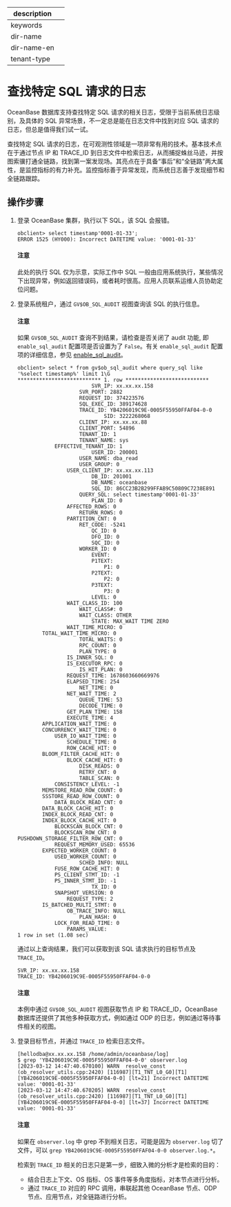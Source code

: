 |description||
|---|---|
|keywords||
|dir-name||
|dir-name-en||
|tenant-type||

# 查找特定 SQL 请求的日志

OceanBase 数据库支持查找特定 SQL 请求的相关日志，受限于当前系统日志级别，及具体的 SQL 异常场景，不一定总是能在日志文件中找到对应 SQL 请求的日志，但总是值得我们试一试。

查找特定 SQL 请求的日志，在可观测性领域是一项非常有用的技术。基本技术点在于通过节点 IP 和 TRACE_ID 到日志文件中检索日志，从而捕捉蛛丝马迹，并按图索骥打通全链路，找到第一案发现场。其亮点在于具备“事后”和“全链路”两大属性，是监控指标的有力补充。监控指标善于异常发现，而系统日志善于发现细节和全链路跟踪。

## 操作步骤

1. 登录 OceanBase 集群，执行以下 SQL，该 SQL 会报错。

    ```shell
    obclient> select timestamp'0001-01-33';
    ERROR 1525 (HY000): Incorrect DATETIME value: '0001-01-33'
    ```

    <main id="notice" type='notice'>
    <h4>注意</h4>
    <p>此处的执行 SQL 仅为示意，实际工作中 SQL 一般由应用系统执行，某些情况下出现异常，例如返回错误码，或者耗时很高。应用人员联系运维人员协助定位问题。</p>
    </main>

2. 登录系统租户，通过 `GV$OB_SQL_AUDIT` 视图查询该 SQL 的执行信息。

    <main id="notice" type='notice'>
    <h4>注意</h4>
    <p>如果 <code>GV$OB_SQL_AUDIT</code> 查询不到结果，请检查是否关闭了 audit 功能, 即 <code>enable_sql_audit</code> 配置项是否设置为了 <code>False</code>。有关 <code>enable_sql_audit</code> 配置项的详细信息，参见 <a href="../../../700.reference/800.configuration-items-and-system-variables/100.system-configuration-items/300.cluster-level-configuration-items/8800.enable_sql_audit.md">enable_sql_audit</a>。</p>
    </main>

    ```shell
    obclient> select * from gv$ob_sql_audit where query_sql like '%select timestamp%' limit 1\G
    *************************** 1. row ***************************
                            SVR_IP: xx.xx.xx.158
                        SVR_PORT: 2882
                        REQUEST_ID: 374223576
                        SQL_EXEC_ID: 389174628
                        TRACE_ID: YB4206019C9E-0005F55950FFAF04-0-0
                                SID: 3222268068
                        CLIENT_IP: xx.xx.xx.88
                        CLIENT_PORT: 54896
                        TENANT_ID: 1
                        TENANT_NAME: sys
                EFFECTIVE_TENANT_ID: 1
                            USER_ID: 200001
                        USER_NAME: dba_read
                        USER_GROUP: 0
                    USER_CLIENT_IP: xx.xx.xx.113
                            DB_ID: 201001
                            DB_NAME: oceanbase
                            SQL_ID: 86CC23B2B299FFAB9C50809C7238E891
                        QUERY_SQL: select timestamp'0001-01-33'
                            PLAN_ID: 0
                    AFFECTED_ROWS: 0
                        RETURN_ROWS: 0
                    PARTITION_CNT: 0
                        RET_CODE: -5241
                            QC_ID: 0
                            DFO_ID: 0
                            SQC_ID: 0
                        WORKER_ID: 0
                            EVENT:
                            P1TEXT:
                                P1: 0
                            P2TEXT:
                                P2: 0
                            P3TEXT:
                                P3: 0
                            LEVEL: 0
                    WAIT_CLASS_ID: 100
                        WAIT_CLASS#: 0
                        WAIT_CLASS: OTHER
                            STATE: MAX_WAIT TIME ZERO
                    WAIT_TIME_MICRO: 0
            TOTAL_WAIT_TIME_MICRO: 0
                        TOTAL_WAITS: 0
                        RPC_COUNT: 0
                        PLAN_TYPE: 0
                    IS_INNER_SQL: 0
                    IS_EXECUTOR_RPC: 0
                        IS_HIT_PLAN: 0
                    REQUEST_TIME: 1678603660669976
                    ELAPSED_TIME: 254
                        NET_TIME: 0
                    NET_WAIT_TIME: 2
                        QUEUE_TIME: 53
                        DECODE_TIME: 0
                    GET_PLAN_TIME: 158
                    EXECUTE_TIME: 4
            APPLICATION_WAIT_TIME: 0
            CONCURRENCY_WAIT_TIME: 0
                USER_IO_WAIT_TIME: 0
                    SCHEDULE_TIME: 0
                    ROW_CACHE_HIT: 0
            BLOOM_FILTER_CACHE_HIT: 0
                    BLOCK_CACHE_HIT: 0
                        DISK_READS: 0
                        RETRY_CNT: 0
                        TABLE_SCAN: 0
                CONSISTENCY_LEVEL: -1
            MEMSTORE_READ_ROW_COUNT: 0
            SSSTORE_READ_ROW_COUNT: 0
                DATA_BLOCK_READ_CNT: 0
            DATA_BLOCK_CACHE_HIT: 0
            INDEX_BLOCK_READ_CNT: 0
            INDEX_BLOCK_CACHE_HIT: 0
                BLOCKSCAN_BLOCK_CNT: 0
                BLOCKSCAN_ROW_CNT: 0
    PUSHDOWN_STORAGE_FILTER_ROW_CNT: 0
                REQUEST_MEMORY_USED: 65536
            EXPECTED_WORKER_COUNT: 0
                USED_WORKER_COUNT: 0
                        SCHED_INFO: NULL
                FUSE_ROW_CACHE_HIT: 0
                PS_CLIENT_STMT_ID: -1
                PS_INNER_STMT_ID: -1
                            TX_ID: 0
                SNAPSHOT_VERSION: 0
                    REQUEST_TYPE: 2
            IS_BATCHED_MULTI_STMT: 0
                    OB_TRACE_INFO: NULL
                        PLAN_HASH: 0
                LOCK_FOR_READ_TIME: 0
                    PARAMS_VALUE:
    1 row in set (1.08 sec)
    ```

    通过以上查询结果，我们可以获取到该 SQL 请求执行的目标节点及 `TRACE_ID`。

    ```
    SVR_IP: xx.xx.xx.158
    TRACE_ID: YB4206019C9E-0005F55950FFAF04-0-0
    ```

    <main id="notice" type='notice'>
    <h4>注意</h4>
    <p>本例中通过 <code>GV$OB_SQL_AUDIT</code> 视图获取节点 IP 和 TRACE_ID，OceanBase 数据库还提供了其他多种获取方式，例如通过 ODP 的日志，例如通过等待事件相关的视图。</p>
    </main>

3. 登录目标节点，并通过 `TRACE_ID` 检索日志文件。

    ```
    [hellodba@xx.xx.xx.158 /home/admin/oceanbase/log]
    $ grep 'YB4206019C9E-0005F55950FFAF04-0-0' observer.log
    [2023-03-12 14:47:40.670100] WARN  resolve_const (ob_resolver_utils.cpp:2420) [116987][T1_TNT_L0_G0][T1][YB4206019C9E-0005F55950FFAF04-0-0] [lt=21] Incorrect DATETIME value: '0001-01-33'
    [2023-03-12 14:47:40.670205] WARN  resolve_const (ob_resolver_utils.cpp:2420) [116987][T1_TNT_L0_G0][T1][YB4206019C9E-0005F55950FFAF04-0-0] [lt=37] Incorrect DATETIME value: '0001-01-33'
    ```

    <main id="notice" type='notice'>
    <h4>注意</h4>
    <p>如果在 <code>observer.log</code> 中 grep 不到相关日志，可能是因为 <code>observer.log</code> 切了文件，可以 <code>grep YB4206019C9E-0005F55950FFAF04-0-0 observer.log.*</code>。</p>
    </main>

    检索到 `TRACE_ID` 相关的日志只是第一步，细致入微的分析才是检索的目的：
    
    * 结合日志上下文、OS 指标、OS 事件等多角度指标，对本节点进行分析。
    * 通过 `TRACE_ID` 对应的 RPC 调用，串联起其他 OceanBase 节点、ODP 节点、应用节点，对全链路进行分析。






